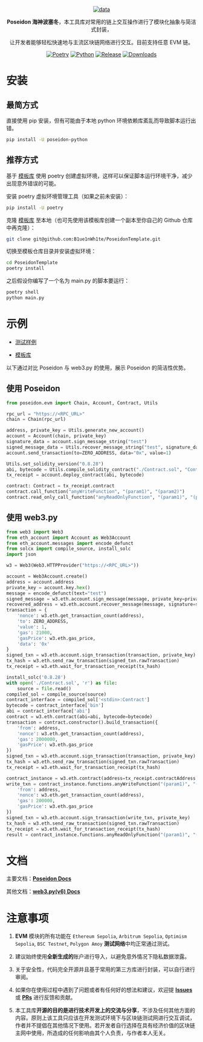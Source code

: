 <div align="center">

[![data](https://socialify.git.ci/B1ue1nWh1te/Poseidon/image?font=Bitter&forks=1&issues=1&language=1&logo=https%3A%2F%2Fimg.seaeye.cn%2Fimg%2Fposeidon%2Flogo.png&name=1&owner=1&pattern=Circuit%20Board&pulls=1&stargazers=1&theme=Auto)](https://github.com/B1ue1nWh1te/Poseidon)

**Poseidon 海神波塞冬**，本工具库对常用的链上交互操作进行了模块化抽象与简洁式封装，

让开发者能够轻松快速地与主流区块链网络进行交互。目前支持任意 EVM 链。

[![Poetry](https://img.shields.io/endpoint?url=https://python-poetry.org/badge/v0.json)](https://python-poetry.org/)
[![Python](https://img.shields.io/badge/python-3.9+-blue)](https://www.python.org/)
[![Release](https://img.shields.io/github/v/release/B1ue1nWh1te/Poseidon)](https://github.com/B1ue1nWh1te/Poseidon/releases/)
[![Downloads](https://img.shields.io/pypi/dm/poseidon-python?color=%23008BE1)](https://pypi.org/project/poseidon-python/)

</div>

# 安装

## 最简方式

直接使用 pip 安装，但有可能由于本地 python 环境依赖库紊乱而导致脚本运行出错。

```bash
pip install -U poseidon-python
```

## 推荐方式

基于 [模板库](https://github.com/B1ue1nWh1te/PoseidonTemplate) 使用 poetry 创建虚拟环境，这样可以保证脚本运行环境干净，减少出现意外错误的可能。

安装 poetry 虚拟环境管理工具（如果之前未安装）：

```bash
pip install -U poetry
```

克隆 [模板库](https://github.com/B1ue1nWh1te/PoseidonTemplate) 至本地（也可先使用该模板库创建一个副本至你自己的 Github 仓库中再克隆）：

```bash
git clone git@github.com:B1ue1nWh1te/PoseidonTemplate.git
```

切换至模板仓库目录并安装虚拟环境：

```bash
cd PoseidonTemplate
poetry install
```

之后假设你编写了一个名为 main.py 的脚本要运行：

```bash
poetry shell
python main.py
```

# 示例

* [测试样例](https://github.com/B1ue1nWh1te/Poseidon/tree/main/tests)

* [模板库](https://github.com/B1ue1nWh1te/PoseidonTemplate)

以下通过对比 Poseidon 与 web3.py 的使用，展示 Poseidon 的简洁性优势。

## 使用 Poseidon

```python
from poseidon.evm import Chain, Account, Contract, Utils

rpc_url = "https://<RPC_URL>"
chain = Chain(rpc_url)

address, private_key = Utils.generate_new_account()
account = Account(chain, private_key)
signature_data = account.sign_message_string("test")
signed_message_data = Utils.recover_message_string("test", signature_data.signature_data.signature)
account.send_transaction(to=ZERO_ADDRESS, data="0x", value=1)

Utils.set_solidity_version("0.8.28")
abi, bytecode = Utils.compile_solidity_contract("./Contract.sol", "Contract")
tx_receipt = account.deploy_contract(abi, bytecode)

contract: Contract = tx_receipt.contract
contract.call_function("anyWriteFunction", "(param1)", "(param2)")
contract.read_only_call_function("anyReadOnlyFunction", "(param1)", "(param2)")
```

## 使用 web3.py

```python
from web3 import Web3
from eth_account import Account as Web3Account
from eth_account.messages import encode_defunct
from solcx import compile_source, install_solc
import json

w3 = Web3(Web3.HTTPProvider("https://<RPC_URL>"))

account = Web3Account.create()
address = account.address
private_key = account.key.hex()
message = encode_defunct(text="test")
signed_message = w3.eth.account.sign_message(message, private_key=private_key)
recovered_address = w3.eth.account.recover_message(message, signature=signed_message.signature)
transaction = {
    'nonce': w3.eth.get_transaction_count(address),
    'to': ZERO_ADDRESS,
    'value': 1,
    'gas': 21000,
    'gasPrice': w3.eth.gas_price,
    'data': '0x'
}
signed_txn = w3.eth.account.sign_transaction(transaction, private_key)
tx_hash = w3.eth.send_raw_transaction(signed_txn.rawTransaction)
tx_receipt = w3.eth.wait_for_transaction_receipt(tx_hash)

install_solc('0.8.28')
with open('./Contract.sol', 'r') as file:
    source = file.read()
compiled_sol = compile_source(source)
contract_interface = compiled_sol['<stdin>:Contract']
bytecode = contract_interface['bin']
abi = contract_interface['abi']
contract = w3.eth.contract(abi=abi, bytecode=bytecode)
transaction = contract.constructor().build_transaction({
    'from': address,
    'nonce': w3.eth.get_transaction_count(address),
    'gas': 2000000,
    'gasPrice': w3.eth.gas_price
})
signed_txn = w3.eth.account.sign_transaction(transaction, private_key)
tx_hash = w3.eth.send_raw_transaction(signed_txn.rawTransaction)
tx_receipt = w3.eth.wait_for_transaction_receipt(tx_hash)

contract_instance = w3.eth.contract(address=tx_receipt.contractAddress, abi=abi)
write_txn = contract_instance.functions.anyWriteFunction("(param1)", "(param2)").build_transaction({
    'from': address,
    'nonce': w3.eth.get_transaction_count(address),
    'gas': 200000,
    'gasPrice': w3.eth.gas_price
})
signed_txn = w3.eth.account.sign_transaction(write_txn, private_key)
tx_hash = w3.eth.send_raw_transaction(signed_txn.rawTransaction)
tx_receipt = w3.eth.wait_for_transaction_receipt(tx_hash)
result = contract_instance.functions.anyReadOnlyFunction("(param1)", "(param2)").call()
```

# 文档

主要文档：[**Poseidon Docs**](https://poseidon.seaeye.cn/)

其他文档：[**web3.py(v6) Docs**](https://web3py.readthedocs.io/en/v6.20.2/)

# 注意事项

1. **EVM** 模块的所有功能在 `Ethereum Sepolia`, `Arbitrum Sepolia`, `Optimism Sepolia`, `BSC Testnet`, `Polygon Amoy` **测试网络**中均正常通过测试。

2. 建议始终使用**全新生成的**账户进行导入，以避免意外情况下隐私数据泄露。

3. 关于安全性，代码完全开源并且基于常用的第三方库进行封装，可以自行进行审阅。

4. 如果你在使用过程中遇到了问题或者有任何好的想法和建议，欢迎提 [**Issues**](https://github.com/B1ue1nWh1te/Poseidon/issues) 或 [**PRs**](https://github.com/B1ue1nWh1te/Poseidon/pulls) 进行反馈和贡献。

5. 本工具库**开源的目的是进行技术开发上的交流与分享**，不涉及任何其他方面的内容。原则上该工具只应该在开发测试环境下与区块链测试网进行交互调试，作者并不提倡在其他情况下使用。若开发者自行选择在具有经济价值的区块链主网中使用，所造成的任何影响由其个人负责，与作者本人无关。
